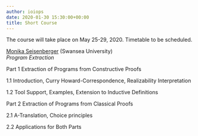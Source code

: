 ```yaml
---
author: ioiops
date: 2020-01-30 15:30:00+00:00
title: Short Course
---
```


The course will take place on May 25-29, 2020. Timetable to be scheduled.

[Monika Seisenberger](https://www.swansea.ac.uk/staff/science/computer-science/m.seisenberger/) (Swansea University)\
_Program Extraction_

Part 1 Extraction of Programs from Constructive Proofs

1.1 Introduction, Curry Howard-Correspondence, Realizability Interpretation

1.2 Tool Support, Examples, Extension to Inductive Definitions


Part 2 Extraction of Programs from Classical Proofs

2.1 A-Translation, Choice principles

2.2 Applications for Both Parts 
